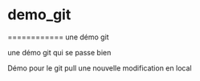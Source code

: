 # demo_git
============
une démo git

une démo git qui se passe bien

Démo pour le git pull
une nouvelle modification en local
